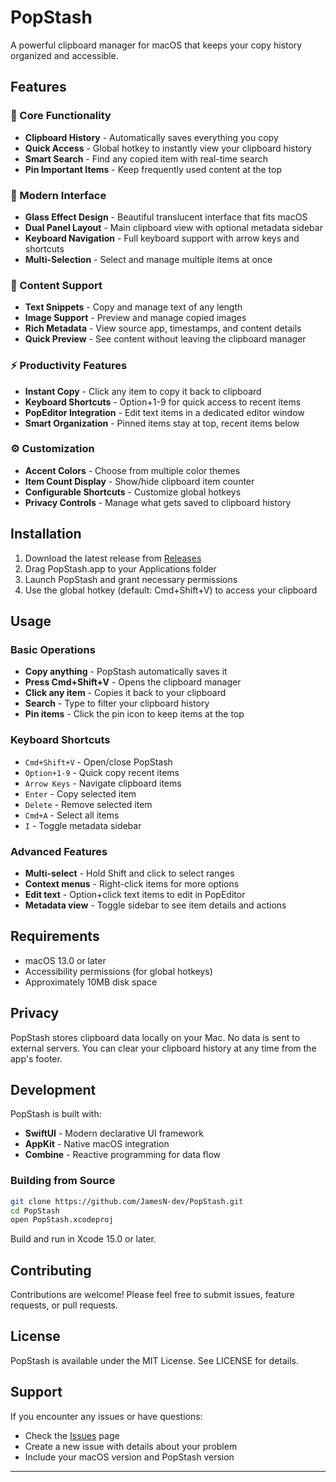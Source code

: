 # PopStash

A powerful clipboard manager for macOS that keeps your copy history organized and accessible.

## Features

### 🎯 Core Functionality

- **Clipboard History** - Automatically saves everything you copy
- **Quick Access** - Global hotkey to instantly view your clipboard history
- **Smart Search** - Find any copied item with real-time search
- **Pin Important Items** - Keep frequently used content at the top

### 🎨 Modern Interface

- **Glass Effect Design** - Beautiful translucent interface that fits macOS
- **Dual Panel Layout** - Main clipboard view with optional metadata sidebar
- **Keyboard Navigation** - Full keyboard support with arrow keys and shortcuts
- **Multi-Selection** - Select and manage multiple items at once

### 📝 Content Support

- **Text Snippets** - Copy and manage text of any length
- **Image Support** - Preview and manage copied images
- **Rich Metadata** - View source app, timestamps, and content details
- **Quick Preview** - See content without leaving the clipboard manager

### ⚡ Productivity Features

- **Instant Copy** - Click any item to copy it back to clipboard
- **Keyboard Shortcuts** - Option+1-9 for quick access to recent items
- **PopEditor Integration** - Edit text items in a dedicated editor window
- **Smart Organization** - Pinned items stay at top, recent items below

### ⚙️ Customization

- **Accent Colors** - Choose from multiple color themes
- **Item Count Display** - Show/hide clipboard item counter
- **Configurable Shortcuts** - Customize global hotkeys
- **Privacy Controls** - Manage what gets saved to clipboard history

## Installation

1. Download the latest release from [Releases](https://github.com/JamesN-dev/PopStash/releases)
2. Drag PopStash.app to your Applications folder
3. Launch PopStash and grant necessary permissions
4. Use the global hotkey (default: Cmd+Shift+V) to access your clipboard

## Usage

### Basic Operations

- **Copy anything** - PopStash automatically saves it
- **Press Cmd+Shift+V** - Opens the clipboard manager
- **Click any item** - Copies it back to your clipboard
- **Search** - Type to filter your clipboard history
- **Pin items** - Click the pin icon to keep items at the top

### Keyboard Shortcuts

- `Cmd+Shift+V` - Open/close PopStash
- `Option+1-9` - Quick copy recent items
- `Arrow Keys` - Navigate clipboard items
- `Enter` - Copy selected item
- `Delete` - Remove selected item
- `Cmd+A` - Select all items
- `I` - Toggle metadata sidebar

### Advanced Features

- **Multi-select** - Hold Shift and click to select ranges
- **Context menus** - Right-click items for more options
- **Edit text** - Option+click text items to edit in PopEditor
- **Metadata view** - Toggle sidebar to see item details and actions

## Requirements

- macOS 13.0 or later
- Accessibility permissions (for global hotkeys)
- Approximately 10MB disk space

## Privacy

PopStash stores clipboard data locally on your Mac. No data is sent to external servers. You can clear your clipboard history at any time from the app's footer.

## Development

PopStash is built with:

- **SwiftUI** - Modern declarative UI framework
- **AppKit** - Native macOS integration
- **Combine** - Reactive programming for data flow

### Building from Source

```bash
git clone https://github.com/JamesN-dev/PopStash.git
cd PopStash
open PopStash.xcodeproj
```

Build and run in Xcode 15.0 or later.

## Contributing

Contributions are welcome! Please feel free to submit issues, feature requests, or pull requests.

## License

PopStash is available under the MIT License. See LICENSE for details.

## Support

If you encounter any issues or have questions:

- Check the [Issues](https://github.com/JamesN-dev/PopStash/issues) page
- Create a new issue with details about your problem
- Include your macOS version and PopStash version

---
